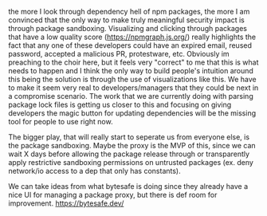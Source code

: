 
the more I look through dependency hell of npm packages, the more I am convinced that the only way to make truly meaningful security impact is through package sandboxing. Visualizing and clicking through packages that have a low quality score (https://npmgraph.js.org/) really highlights the fact that any one of these developers could have an expired email, reused password, accepted a malicious PR, protestware, etc. Obviously im preaching to the choir here, but it feels very "correct" to me that this is what needs to happen and I think the only way to build people's intuition around this being the solution is through the use of visualizations like this. We have to make it seem very real to developers/managers that they could be next in a compromise scenario. The work that we are currently doing with parsing package lock files is getting us closer to this and focusing on giving developers the magic button for updating dependencies will be the missing tool for people to use right now.

The bigger play, that will really start to seperate us from everyone else, is the package sandboxing. Maybe the proxy is the MVP of this, since we can wait X days before allowing the package release through or transparently apply restrictive sandboxing permissions on untrusted packages (ex. deny network/io access to a dep that only has constants). 

We can take ideas from what bytesafe is doing since they already have a nice UI for managing a package proxy, but there is def room for improvement. https://bytesafe.dev/

